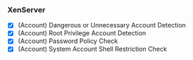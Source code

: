 ### XenServer

- [x] (Account) Dangerous or Unnecessary Account Detection
- [x] (Account) Root Privilege Account Detection
- [x] (Account) Password Policy Check
- [x] (Account) System Account Shell Restriction Check